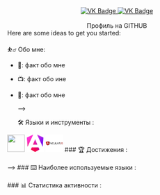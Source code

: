 
<div id="badges" align="center">
  <a href =https://vk.com/niknenashev23>
    <img src="https://img.shields.io/badge/VK-blue?-style=for-tthe-badge&logo=VK&logoColor=white" alt="VK Badge"/>
  </a>
  <a href ="https://mail.google.com/mail/u/2/#inbox">
    <img src="https://img.shields.io/badge/EMAIL-red?-style=for-tthe-GMAIL&logo=VK&logoColor=white" alt="VK Badge"/>
    <a/>
  </div>

  <div id="viewprof" align="center">
  <img src="https://komarev.com/ghpvc/?username=Nikolasha23&style=flat-square&coloe=blue" alt=""/>
  </div>
  <div id="heythere" align="center">
  </h1> Профиль на GITHUB</h1>
  </div>
  Here are some ideas to get you started:
  
   ⛹️‍♂️ Обо мне:
  
  - 🎱: факт обо мне
  
  - 📺: факт обо ине
    
  - 🏡: факт обо мне
    
    -->
    
     :hammer_and_wrench: Языки и инструменты :

    <div>
<img src="https://github.com/devicons/devicon/tree/master/icons/photoshop/photosop-line.svg" width="40" height="40"/>
    <img src="https://github.com/devicons/devicon/blob/master/icons/angular/angular-original.svg" width="40" height="40"/>
    <img src="https://github.com/devicons/devicon/blob/master/icons/angularjs/angularjs-original-wordmark.svg" width="40" height="40"/>
    </div>
    ### 🏆 Достижения :
    <div>
      <img src="https://github-profile-trophy.vercel.app/?username=user230706" alt=""/>
    </div>
 -->
      ### ⌨️ Наиболее используемые языки :
   <div>
  <img src="https://github-readme-stats.vercel.app/api/top-langs/?username=user230706" alt=""/>
   </div>

   </div>
### 📊 Статистика активности :

   <div>
     <img src="https://github-readme-activity-graph.vercel.app/graph?username=user230706&theme=dracula" alt=""/>
   </div>
   </div>
